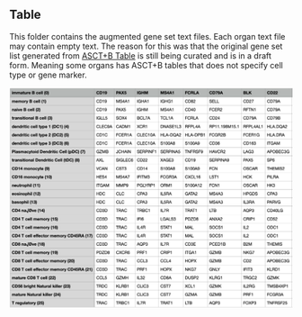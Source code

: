 ## Table
This folder contains the augmented gene set text files. Each organ text file may contain empty text. The reason for this was that the original gene set list generated from [ASCT+B Table](https://hubmapconsortium.github.io/ccf-asct-reporter/) is still being curated and is in a draft form. Meaning some organs has ASCT+B tables that does not specify cell type or gene marker.  

![cover](../Image/Augment_Image.png)
